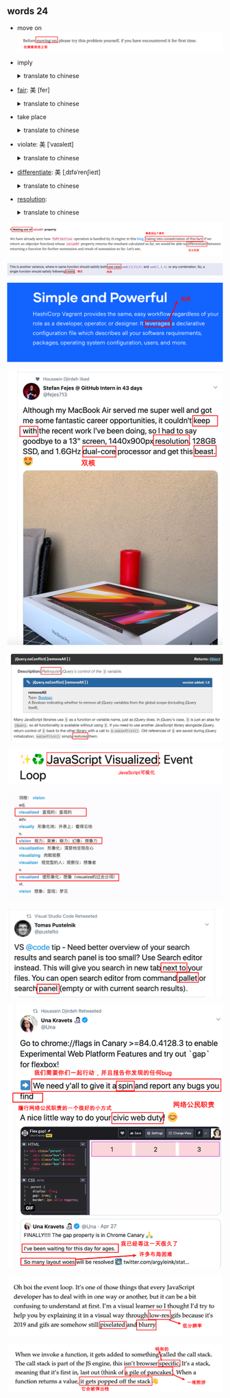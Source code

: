 ## words 24
* move on
![](https://raw.githubusercontent.com/wangkaiwd/drawing-bed/master/20200413175540.png)

* imply
  <details>
    <summary>translate to chinese</summary>

    vt. 意味；暗示；隐含   
    ![](https://raw.githubusercontent.com/wangkaiwd/drawing-bed/master/20200414160135.png)
  </details>

* [fair](https://youdao.com/w/fair/#keyfrom=dict2.top): 美 [fer]
  <details>
    <summary>translate to chinese</summary>

    adj. 公平的；美丽的；白皙地  
    adv. 公平地；直接地；清除地  
    n. 展览会；市集；美人  
    ![](https://raw.githubusercontent.com/wangkaiwd/drawing-bed/master/2021100419133732.png)
    ![](https://raw.githubusercontent.com/wangkaiwd/drawing-bed/master/20200417002043.png)
  </details>

* take place
  <details>
    <summary>translate to chinese</summary>

    发生；进行；产生  
    ![](https://raw.githubusercontent.com/wangkaiwd/drawing-bed/master/20200419132300.png)
  </details>

* violate: 美 [ˈvaɪəleɪt]
  <details>
    <summary>translate to chinese</summary>

    vt. **违反**；侵犯，妨碍；亵渎  
    ![](https://raw.githubusercontent.com/wangkaiwd/drawing-bed/master/20200419132300.png)
  </details>

* [differentiate](https://youdao.com/w/differentiate/#keyfrom=dict2.top):  美 [ˌdɪfəˈrenʃieɪt]
  <details>
    <summary>translate to chinese</summary>

    vi. 区分；区别
    ![](https://raw.githubusercontent.com/wangkaiwd/drawing-bed/master/20200423002619.png)
    ![](https://raw.githubusercontent.com/wangkaiwd/drawing-bed/master/20200423002930.png)
  </details>

* [resolution](): 
  <details>
    <summary>translate to chinese</summary>

    vi. 区分；区别
    ![](https://raw.githubusercontent.com/wangkaiwd/drawing-bed/master/20200430174319.png)
    ![](https://raw.githubusercontent.com/wangkaiwd/drawing-bed/master/20200423002930.png)
  </details>

![](https://raw.githubusercontent.com/wangkaiwd/drawing-bed/master/20200414163428.png)

![](https://raw.githubusercontent.com/wangkaiwd/drawing-bed/master/20200423142309.png)

![](https://raw.githubusercontent.com/wangkaiwd/drawing-bed/master/20200543424101211.png)

![](https://raw.githubusercontent.com/wangkaiwd/drawing-bed/master/20200426103302.png)

![](https://raw.githubusercontent.com/wangkaiwd/drawing-bed/master/202004286666155632.png)

![](https://raw.githubusercontent.com/wangkaiwd/drawing-bed/master/202004288876172016.png)

![](https://raw.githubusercontent.com/wangkaiwd/drawing-bed/master/202047740428171755.png)

![](https://raw.githubusercontent.com/wangkaiwd/drawing-bed/master/20200429102431.png)

![](https://raw.githubusercontent.com/wangkaiwd/drawing-bed/master/20200429104806.png)

![](https://raw.githubusercontent.com/wangkaiwd/drawing-bed/master/20200429111221.png)

![](https://raw.githubusercontent.com/wangkaiwd/drawing-bed/master/20200429115633.png)